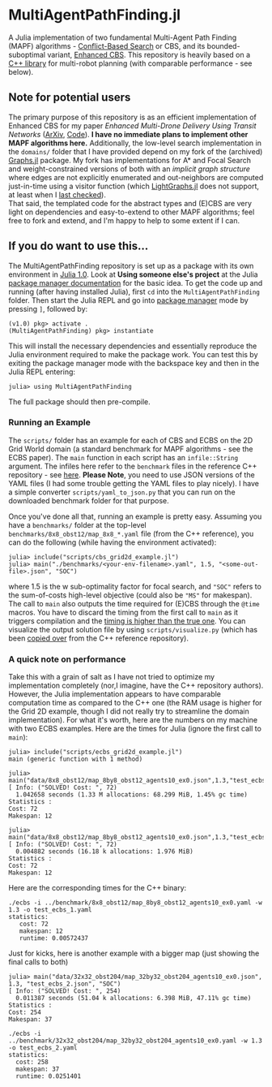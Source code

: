 # MultiAgentPathFinding.jl

A Julia implementation of two fundamental Multi-Agent Path Finding (MAPF) algorithms -
[Conflict-Based Search](https://www.sciencedirect.com/science/article/pii/S0004370214001386) or CBS,
and its bounded-suboptimal variant, [Enhanced CBS](https://www.aaai.org/ocs/index.php/SOCS/SOCS14/paper/view/8911).
This repository is heavily based on a [C++ library](https://github.com/whoenig/libMultiRobotPlanning) for multi-robot planning
(with comparable performance - see below).

## Note for potential users
The primary purpose of this repository is as an efficient implementation of Enhanced CBS
for my paper _Enhanced Multi-Drone Delivery Using Transit Networks_ ([ArXiv](), [Code](https://github.com/sisl/MultiAgentAllocationTransit.jl/tree/master/src)).
**I have no immediate plans to implement other MAPF algorithms here.**
Additionally, the low-level search implementation in the `domains/`
folder that I have provided depend on my fork of the (archived)
[Graphs.jl](https://github.com/Shushman/Graphs.jl) package. My fork has implementations
for A* and Focal Search and weight-constrained versions of both with an _implicit
graph structure_ where edges are not explicitly enumerated and out-neighbors
are computed just-in-time using a visitor function (which [LightGraphs.jl](https://github.com/JuliaGraphs/LightGraphs.jl) does
not support, at least when I [last checked](https://github.com/JuliaGraphs/LightGraphs.jl/issues/1108)). </br>
That said, the templated code for the abstract types and (E)CBS are very light on dependencies and easy-to-extend to other MAPF algorithms; feel free to fork and extend, and I'm happy to help to some extent if I can.


## If you do want to use this...
The MultiAgentPathFinding repository is set up as a package with its own environment in [Julia 1.0](https://julialang.org/downloads/). Look at **Using someone else's project** at the Julia [package manager documentation](https://julialang.github.io/Pkg.jl/v1/environments/#Using-someone-else's-project-1) for the basic idea. To get the code up and running (after having installed Julia), first `cd` into the `MultiAgentPathFinding` folder.
Then start the Julia REPL and go into [package manager](https://julialang.github.io/Pkg.jl/v1/getting-started/) mode by pressing `]`, followed by:
```shell
(v1.0) pkg> activate .
(MultiAgentPathFinding) pkg> instantiate
```
This will install the necessary dependencies and essentially reproduce the Julia environment required to make the package work. You can test this by exiting the package manager mode with the backspace key and then in the Julia REPL entering:
```shell
julia> using MultiAgentPathFinding
```
The full package should then pre-compile.

### Running an Example
The `scripts/` folder has an example for each of CBS and ECBS on the 2D Grid World domain (a standard benchmark for MAPF algorithms - see the ECBS paper).
The `main` function in each script has an `infile::String` argument.
The infiles here refer to the `benchmark` files in the reference C++ repository - see [here](https://github.com/whoenig/libMultiRobotPlanning/tree/master/benchmark).
**Please Note**, you need to use JSON versions of the YAML files (I had some trouble getting the YAML files to play nicely). I have a simple converter `scripts/yaml_to_json.py` that you can run on the downloaded benchmark folder for that purpose.

Once you've done all that, running an example is pretty easy. Assuming you have a `benchmarks/` folder at the top-level `benchmarks/8x8_obst12/map_8x8_*.yaml` file (from the C++ reference), you can do the following (while having the environment activated):
```shell
julia> include("scripts/cbs_grid2d_example.jl")
julia> main("./benchmarks/<your-env-filename>.yaml", 1.5, "<some-out-file>.json", "SOC")
```
where 1.5 is the w sub-optimality factor for focal search, and `"SOC"` refers to the sum-of-costs high-level objective (could also be `"MS"` for makespan).
The call to `main` also outputs the time required for (E)CBS through the `@time` macros. You have to discard the timing from the first call to `main` as it triggers compilation and the [timing is higher than the true one](https://docs.julialang.org/en/v1/manual/performance-tips/index.html#Measure-performance-with-[@time](@ref)-and-pay-attention-to-memory-allocation-1).
You can visualize the output solution file by using `scripts/visualize.py` (which has been [copied over](https://github.com/whoenig/libMultiRobotPlanning/blob/master/example/visualize.py) from the C++ reference repository).


### A quick note on performance
Take this with a grain of salt as I have not tried to optimize my implementation completely (nor,I imagine, have the C++ repository authors). However, the Julia implementation appears to have comparable computation time as compared to the C++ one
(the RAM usage is higher for the Grid 2D example, though I did not really try to streamline the domain implementation).
For what it's worth, here are the numbers on my machine with two ECBS examples.
Here are the times for Julia
(ignore the first call to `main`):

```shell
julia> include("scripts/ecbs_grid2d_example.jl")
main (generic function with 1 method)

julia> main("data/8x8_obst12/map_8by8_obst12_agents10_ex0.json",1.3,"test_ecbs_1.json","SOC")
[ Info: ("SOLVED! Cost: ", 72)
  1.042658 seconds (1.33 M allocations: 68.299 MiB, 1.45% gc time)
Statistics :
Cost: 72
Makespan: 12

julia> main("data/8x8_obst12/map_8by8_obst12_agents10_ex0.json",1.3,"test_ecbs_1.json","SOC")
[ Info: ("SOLVED! Cost: ", 72)
  0.004882 seconds (16.18 k allocations: 1.976 MiB)
Statistics :
Cost: 72
Makespan: 12
```

Here are the corresponding times for the C++ binary:

```shell
./ecbs -i ../benchmark/8x8_obst12/map_8by8_obst12_agents10_ex0.yaml -w 1.3 -o test_ecbs_1.yaml
statistics:
   cost: 72
   makespan: 12
   runtime: 0.00572437
```

Just for kicks, here is another example with a bigger map (just showing the final calls to both)

```shell
julia> main("data/32x32_obst204/map_32by32_obst204_agents10_ex0.json", 1.3, "test_ecbs_2.json", "SOC")
[ Info: ("SOLVED! Cost: ", 254)
  0.011387 seconds (51.04 k allocations: 6.398 MiB, 47.11% gc time)
Statistics :
Cost: 254
Makespan: 37

./ecbs -i ../benchmark/32x32_obst204/map_32by32_obst204_agents10_ex0.yaml -w 1.3 -o test_ecbs_2.yaml
statistics:
  cost: 258
  makespan: 37
  runtime: 0.0251401
```
